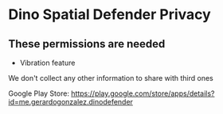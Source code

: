 # Dino Spatial Defender Privacy

## These permissions are needed

* Vibration feature

We don't collect any other information to share with third ones

Google Play Store: https://play.google.com/store/apps/details?id=me.gerardogonzalez.dinodefender

